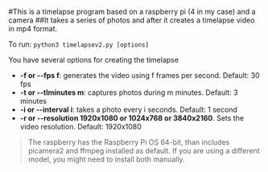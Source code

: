#This is a timelapse program based on a raspberry pi (4 in my case) and a camera
##It takes a series of photos and after it creates a timelapse video in mp4 format.

To run:
`python3 timelapsev2.py [options]`

You have several options for creating the timelapse
+ **-f or --fps f**:  generates the video using f frames per second. Default: 30 fps
+ **-t or --tlminutes m**: captures photos during m minutes. Default: 3 minutes
+ **-i or --interval i**: takes a photo every i seconds. Default: 1 second 
+ **-r or --resolution 1920x1080 or 1024x768 or 3840x2160**. Sets the video resolution. Default: 1920x1080


>The raspberry has the Raspberry Pi OS 64-bit, than includes picamera2 and ffmpeg installed as default. If you are using a different model, you might need to install both manually.



